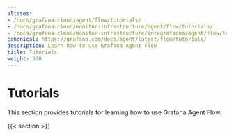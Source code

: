 ```yaml
---
aliases:
- /docs/grafana-cloud/agent/flow/tutorials/
- /docs/grafana-cloud/monitor-infrastructure/agent/flow/tutorials/
- /docs/grafana-cloud/monitor-infrastructure/integrations/agent/flow/tutorials/
canonical: https://grafana.com/docs/agent/latest/flow/tutorials/
description: Learn how to use Grafana Agent Flow
title: Tutorials
weight: 300
---
```


# Tutorials

This section provides tutorials for learning how to use Grafana Agent Flow.

{{< section >}}
